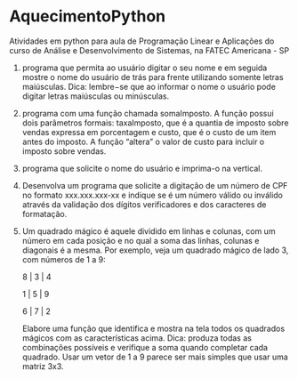 # AquecimentoPython
Atividades em python para aula de Programação Linear e Aplicações do curso de Análise e Desenvolvimento de Sistemas, na FATEC Americana - SP 

1. programa que permita ao usuário digitar o seu nome e em seguida mostre o nome do usuário de trás para frente utilizando somente letras maiúsculas. 
  Dica: lembre−se que ao informar o nome o usuário pode digitar letras maiúsculas ou minúsculas.
  
2. programa com uma função chamada somaImposto. A função possui dois parâmetros formais: taxaImposto, que é a quantia de imposto sobre vendas expressa 
  em porcentagem e custo, que é o custo de um item antes do imposto. A função “altera” o valor de custo para incluir o imposto sobre vendas.
  
3. programa que solicite o nome do usuário e imprima-o na vertical.

4. Desenvolva um programa que solicite a digitação de um número de CPF no formato xxx.xxx.xxx-xx e indique se é um número válido ou inválido 
  através da validação dos dígitos verificadores e dos caracteres de formatação.
  
5. Um quadrado mágico é aquele dividido em linhas e colunas, com um número em cada posição e no qual a soma das linhas, 
  colunas e diagonais é a mesma. Por exemplo, veja um quadrado mágico de lado 3, com números de 1 a 9:

    8 | 3 | 4
  
    1 | 5 | 9
  
    6 | 7 | 2

    Elabore uma função que identifica e mostra na tela todos os quadrados mágicos com as características acima. 
    Dica: produza todas as combinações possíveis e verifique a soma quando completar cada quadrado. 
    Usar um vetor de 1 a 9 parece ser mais simples que usar uma matriz 3x3.
